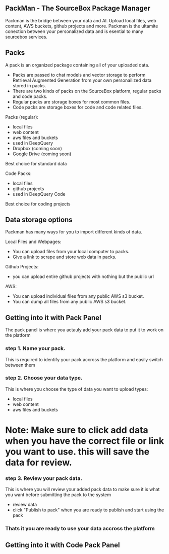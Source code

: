 ## PackMan - The SourceBox Package Manager

Packman is the bridge between your data and AI. Upload local files, web content, AWS buckets, github projects and more. Packman is the ultamite conection between your personalized data and is esential to many sourcebox services.


## Packs

A pack is an organized package containing all of your uploaded data.

- Packs are passed to chat models and vector storage to perform Retrieval Augmented Generation from your own personailized data stored in packs.
- There are two kinds of packs on the SourceBox platform, regular packs and code packs.
- Regular packs are storage boxes for most common files.
- Code packs are storage boxes for code and code related files.

Packs (regular):
- local files
- web content
- aws files and buckets
- used in DeepQuery
- Dropbox (coming soon)
- Google Drive (coming soon)

Best choice for standard data

Code Packs:

- local files
- github projects
- used in DeepQuery Code

Best choice for coding projects

## Data storage options

Packman has many ways for you to import different kinds of data.

Local Files and Webpages:
- You can upload files from your local computer to packs.
- Give a link to scrape and store web data in packs.

Github Projects:
- you can upload entire github projects with nothing but the public url

AWS:
- You can upload individual files from any public AWS s3 bucket.
- You can dump all files from any public AWS s3 bucket.


## Getting into it with Pack Panel


The pack panel is where you actauly add your pack data to put it to work on the platform

### step 1. Name your pack. 

This is required to identify your pack accross the platform and easily switch between them

### step 2. Choose your data type.

This is where you choose the type of data you want to upload
types:
- local files
- web content
- aws files and buckets 
# Note: Make sure to click add data when you have the correct file or link you want to use. this will save the data for review.

### step 3. Review your pack data. 

This is where you will review your added pack data to make sure it is what you want before submitting the pack to the system
- review data
- click "Publish to pack" when you are ready to publish and start using the pack

### Thats it you are ready to use your data accross the platform

## Getting into it with Code Pack Panel



